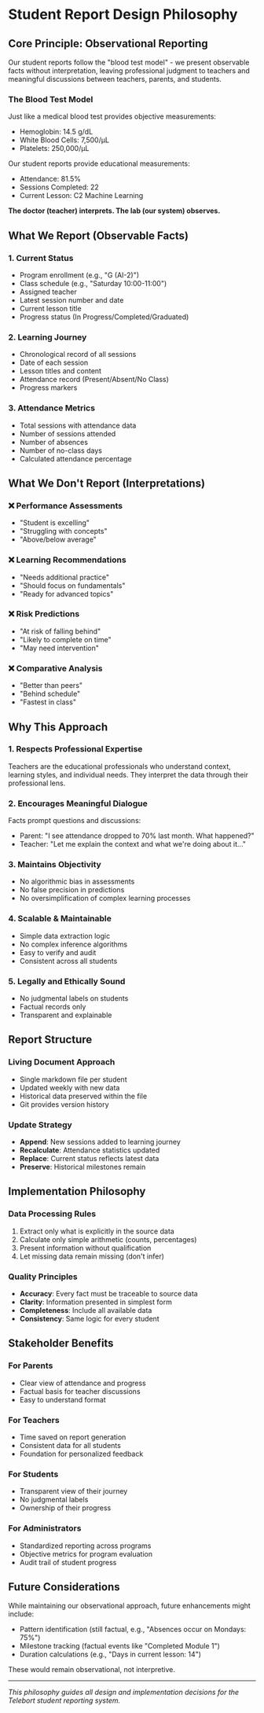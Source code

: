 # Student Report Design Philosophy

## Core Principle: Observational Reporting

Our student reports follow the "blood test model" - we present observable facts without interpretation, leaving professional judgment to teachers and meaningful discussions between teachers, parents, and students.

### The Blood Test Model

Just like a medical blood test provides objective measurements:
- Hemoglobin: 14.5 g/dL
- White Blood Cells: 7,500/μL
- Platelets: 250,000/μL

Our student reports provide educational measurements:
- Attendance: 81.5%
- Sessions Completed: 22
- Current Lesson: C2 Machine Learning

**The doctor (teacher) interprets. The lab (our system) observes.**

## What We Report (Observable Facts)

### 1. Current Status
- Program enrollment (e.g., "G (AI-2)")
- Class schedule (e.g., "Saturday 10:00-11:00")
- Assigned teacher
- Latest session number and date
- Current lesson title
- Progress status (In Progress/Completed/Graduated)

### 2. Learning Journey
- Chronological record of all sessions
- Date of each session
- Lesson titles and content
- Attendance record (Present/Absent/No Class)
- Progress markers

### 3. Attendance Metrics
- Total sessions with attendance data
- Number of sessions attended
- Number of absences
- Number of no-class days
- Calculated attendance percentage

## What We Don't Report (Interpretations)

### ❌ Performance Assessments
- "Student is excelling"
- "Struggling with concepts"
- "Above/below average"

### ❌ Learning Recommendations  
- "Needs additional practice"
- "Should focus on fundamentals"
- "Ready for advanced topics"

### ❌ Risk Predictions
- "At risk of falling behind"
- "Likely to complete on time"
- "May need intervention"

### ❌ Comparative Analysis
- "Better than peers"
- "Behind schedule"
- "Fastest in class"

## Why This Approach

### 1. Respects Professional Expertise
Teachers are the educational professionals who understand context, learning styles, and individual needs. They interpret the data through their professional lens.

### 2. Encourages Meaningful Dialogue
Facts prompt questions and discussions:
- Parent: "I see attendance dropped to 70% last month. What happened?"
- Teacher: "Let me explain the context and what we're doing about it..."

### 3. Maintains Objectivity
- No algorithmic bias in assessments
- No false precision in predictions
- No oversimplification of complex learning processes

### 4. Scalable & Maintainable
- Simple data extraction logic
- No complex inference algorithms
- Easy to verify and audit
- Consistent across all students

### 5. Legally and Ethically Sound
- No judgmental labels on students
- Factual records only
- Transparent and explainable

## Report Structure

### Living Document Approach
- Single markdown file per student
- Updated weekly with new data
- Historical data preserved within the file
- Git provides version history

### Update Strategy
- **Append**: New sessions added to learning journey
- **Recalculate**: Attendance statistics updated
- **Replace**: Current status reflects latest data
- **Preserve**: Historical milestones remain

## Implementation Philosophy

### Data Processing Rules
1. Extract only what is explicitly in the source data
2. Calculate only simple arithmetic (counts, percentages)
3. Present information without qualification
4. Let missing data remain missing (don't infer)

### Quality Principles
- **Accuracy**: Every fact must be traceable to source data
- **Clarity**: Information presented in simplest form
- **Completeness**: Include all available data
- **Consistency**: Same logic for every student

## Stakeholder Benefits

### For Parents
- Clear view of attendance and progress
- Factual basis for teacher discussions
- Easy to understand format

### For Teachers  
- Time saved on report generation
- Consistent data for all students
- Foundation for personalized feedback

### For Students
- Transparent view of their journey
- No judgmental labels
- Ownership of their progress

### For Administrators
- Standardized reporting across programs
- Objective metrics for program evaluation
- Audit trail of student progress

## Future Considerations

While maintaining our observational approach, future enhancements might include:
- Pattern identification (still factual, e.g., "Absences occur on Mondays: 75%")
- Milestone tracking (factual events like "Completed Module 1")
- Duration calculations (e.g., "Days in current lesson: 14")

These would remain observational, not interpretive.

---

*This philosophy guides all design and implementation decisions for the Telebort student reporting system.*